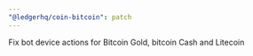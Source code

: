 ```yaml
---
"@ledgerhq/coin-bitcoin": patch
---
```


Fix bot device actions for Bitcoin Gold, bitcoin Cash and Litecoin
